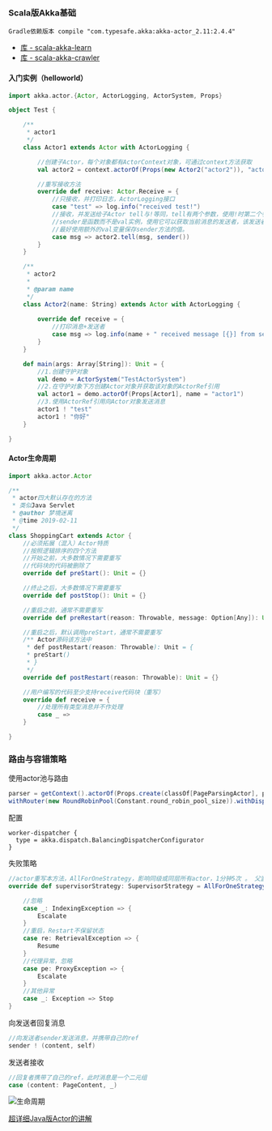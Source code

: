### Scala版Akka基础

    Gradle依赖版本 compile "com.typesafe.akka:akka-actor_2.11:2.4.4"
    
    
    
- [库 - scala-akka-learn](https://github.com/jxnu-liguobin/Java-Learning-Summary/tree/master/scala-akka-learn)
- [库 - scala-akka-crawler](https://github.com/jxnu-liguobin/scala-akka-crawler)

#### 入门实例（helloworld）

```scala
import akka.actor.{Actor, ActorLogging, ActorSystem, Props}

object Test {

    /**
     * actor1
     */
    class Actor1 extends Actor with ActorLogging {

        //创建子Actor，每个对象都有ActorContext对象，可通过context方法获取
        val actor2 = context.actorOf(Props(new Actor2("actor2")), "actor2")

        //重写接收方法
        override def receive: Actor.Receive = {
            //只接收，并打印日志，ActorLogging接口
            case "test" => log.info("received test!")
            //接收，并发送给子Actor tell与!等同，tell有两个参数，使用!时第二个参数会成为隐式参数
            //sender是函数而不是val实例，使用它可以获取当前消息的发送者，该发送者与收到的消息处于同一个上下文中
            //最好使用额外的val变量保存sender方法的值。
            case msg => actor2.tell(msg, sender())
        }
    }

    /**
     * actor2
     *
     * @param name
     */
    class Actor2(name: String) extends Actor with ActorLogging {
    
        override def receive = {
            //打印消息+发送者
            case msg => log.info(name + " received message [{}] from sender of [{}]", msg, sender)
        }
    }

    def main(args: Array[String]): Unit = {
        //1.创建守护对象
        val demo = ActorSystem("TestActorSystem")
        //2.在守护对象下方创建Actor对象并获取该对象的ActorRef引用
        val actor1 = demo.actorOf(Props[Actor1], name = "actor1")
        //3.使用ActorRef引用向Actor对象发送消息
        actor1 ! "test"
        actor1 ! "你好"
    }

}
```

#### Actor生命周期

```scala
import akka.actor.Actor

/**
 * actor四大默认存在的方法
 * 类似Java Servlet
 * @author 梦境迷离
 * @time 2019-02-11
 */
class ShoppingCart extends Actor {
    //必须拓展（混入）Actor特质
    //按照逻辑排序的四个方法
    //开始之前，大多数情况下需要重写
    //代码块的代码被删除了
    override def preStart(): Unit = {}

    //终止之后，大多数情况下需要重写
    override def postStop(): Unit = {}

    //重启之前，通常不需要重写
    override def preRestart(reason: Throwable, message: Option[Any]): Unit = {}

    //重启之后，默认调用preStart，通常不需要重写
    /** Actor源码该方法中
     * def postRestart(reason: Throwable): Unit = {
     * preStart()
     * }
     */
    override def postRestart(reason: Throwable): Unit = {}

    //用户编写的代码至少支持receive代码块（重写）
    override def receive = {
        //处理所有类型消息并不作处理
        case _ =>
    }

}

```

### 路由与容错策略

使用actor池与路由
```scala
parser = getContext().actorOf(Props.create(classOf[PageParsingActor], pageRetriever).
withRouter(new RoundRobinPool(Constant.round_robin_pool_size)).withDispatcher("worker-dispatcher"))
```
配置
```
worker-dispatcher {
  type = akka.dispatch.BalancingDispatcherConfigurator
}
```
失败策略
```scala
//actor重写本方法，AllForOneStrategy，影响同级或同层所有actor，1分钟5次 。 父监控子
override def supervisorStrategy: SupervisorStrategy = AllForOneStrategy(maxNrOfRetries = 5, Duration.create("1 minute"), true) {

    //忽略
    case _: IndexingException => {
        Escalate
    }
    //重启，Restart不保留状态
    case re: RetrievalException => {
        Resume
    }
    //代理异常，忽略
    case pe: ProxyException => {
        Escalate
    }
    //其他异常
    case _: Exception => Stop
}
```

向发送者回复消息
```scala
//向发送者sender发送消息，并携带自己的ref
sender ! (content, self)
```
发送者接收
```scala
//回复者携带了自己的ref，此时消息是一个二元组
case (content: PageContent, _) 
```
![生命周期](https://github.com/jxnu-liguobin/Java-Learning-Summary/blob/master/scala-akka-learn/src/main/scala/cn/edu/jxnu/akka/pictures/actor1.png)

[超详细Java版Actor的讲解](http://ifeve.com/akka-doc-java-untyped-actors/)
